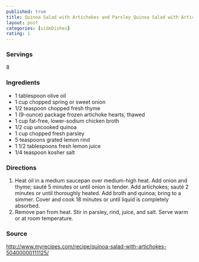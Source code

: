 ```yaml
---
published: true
title: Quinoa Salad with Artichokes and Parsley Quinoa Salad with Artichokes and Parsley
layout: post
categories: [sideDishes]
rating: 1
---
```

### Servings
8

### Ingredients
- 1 tablespoon olive oil
- 1 cup chopped spring or sweet onion
- 1/2 teaspoon chopped fresh thyme
- 1 (9-ounce) package frozen artichoke hearts, thawed
- 1 cup fat-free, lower-sodium chicken broth
- 1/2 cup uncooked quinoa
- 1 cup chopped fresh parsley
- 5 teaspoons grated lemon rind
- 1 1/2 tablespoons fresh lemon juice
- 1/4 teaspoon kosher salt


### Directions
1. Heat oil in a medium saucepan over medium-high heat. Add onion and thyme; sauté 5 minutes or until onion is tender. Add artichokes; sauté 2 minutes or until thoroughly heated. Add broth and quinoa; bring to a simmer. Cover and cook 18 minutes or until liquid is completely absorbed.
2. Remove pan from heat. Stir in parsley, rind, juice, and salt. Serve warm or at room temperature.

### Source
<a href="http://www.myrecipes.com/recipe/quinoa-salad-with-artichokes-50400000111125/" target="new">http://www.myrecipes.com/recipe/quinoa-salad-with-artichokes-50400000111125/</a>
